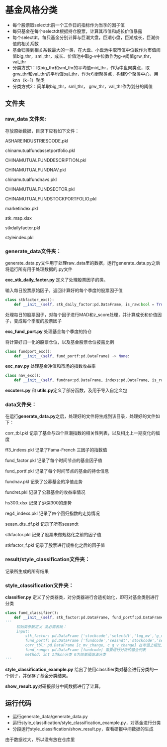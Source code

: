 # 基金风格分类

- 每个股票取selectdt前一个工作日的指标作为当季的因子值
- 每只基金在每个selectdt根据持仓股票，计算其市值和成长价值暴露
- 每个selectdt，每只基金分别计算与巨潮大盘，巨潮小盘，巨潮成长，巨潮价值的相关系数
- 基金归类到相关系数最大的一类，在大盘、小盘池中取市值中位数作为市值阈值big_thr，sml_thr，成长、价值池中取g-v中位数作为g-v阈值grw_thr，val_thr
- 分类方式1：取big_thr和sml_thr的平均值mid_thr，作为中盘聚类点，取grw_thr和val_thr的平均值bal_thr，作为均衡聚类点，构建9个聚类中心，用knn（k=1）聚类
- 分类方式2：简单取big_thr，sml_thr， grw_thr，val_thr作为划分的阈值

## 文件夹

### raw_data 文件夹:

存放原始数据，目录下应有如下文件：

ASHAREINDUSTRIESCODE.pkl

chinamutualfundassetportfolio.pkl

CHINAMUTUALFUNDDESCRIPTION.pkl

CHINAMUTUALFUNDNAV.pkl

chinamutualfundnavs.pkl

CHINAMUTUALFUNDSECTOR.pkl

CHINAMUTUALFUNDSTOCKPORTFOLIO.pkl

marketindex.pkl

stk_map.xlsx

stkdailyfactor.pkl

styleindex.pkl

### generate_data文件夹：

generate_data.py文件用于处理raw_data里的数据，运行generate_data.py之后将运行所有用于处理数据的.py文件

**exc_stk_daily_factor.py** 定义了处理股票因子的类。

输入每日股票原始因子，返回计算好的每个季度的股票因子值

```python
class stkfactor_exc():
    def __init__(self, stk_daily_factor:pd.DataFrame, is_raw:bool = True) -> None:
```

 处理每日的股票因子，对每个因子进行MAD和z_score处理，并计算成长和价值因子，变成每个季度的股票因子

**exc_fund_port.py** 处理基金每个季度的持仓

将计算好归一化的股票仓位，以及基金股票仓位披露比例

```python
class fundport_exc():
    def __init__(self, fund_portf:pd.DataFrame) -> None:
```

**exc_nav.py** 处理基金净值和市场的指数收益率



```python
class nav_exc():
    def __init__(self, fundnav:pd.DataFrame, indexs:pd.DataFrame, is_raw:bool = True) -> None:
```

**excuters.py** 和 **utils.py**定义了部分函数，及用于导入自定义包

### data文件夹：

在运行**generate_data.py**之后，处理好的文件将生成到该目录，处理好的文件如下：

corr_tbl.pkl 记录了基金与四个巨潮指数的相关性列表，以及相比上一期变化的幅度

ff3_indexs.pkl 记录了Fama-French 三因子的指数值

fund_factor.pkl 记录了每个时间节点的基金因子值

fund_portf.pkl 记录了每个时间节点的基金的持仓信息

fundnav.pkl 记录了公募基金的净值走势

fundret.pkl 记录了公募基金的收益率情况

hs300.xlsx 记录了沪深300的走势

reg4_indexs.pkl 记录了四个回归指数的走势情况

seasn_dts_df.pkl 记录了所有seasndt

stkfactor.pkl 记录了股票未做规格化之前的因子值

stkfactor_f.pkl 记录了股票进行规格化之后的因子值

### result/style_classification文件夹：

记录所生成的所有结果

### style_classification文件夹：

**classifier.py** 定义了分类器类，对分类器进行合适初始化，即可对基金类别进行分类

```python
class fund_classifier():
    def __init__(self, stk_factor:pd.DataFrame, fund_portf:pd.DataFrame, corr_tbl:pd.DataFrame, fund_range:pd.DataFrame, method:int = 0) -> None:
'''
     初始类参数定义 及必需表段：
     input:
         stk_factor: pd.DataFrame ['stockcode','selectdt','log_mv','g_v']
         fund_portf: pd.DataFrame ['fundcode','seasndt','stockcode','selectdt','proportion_adj','reveal_rate']
         corr_tbl: pd.DataFrame [c_mv_change, c_g_v_change] 在市值上相比上一期变化的趋势，在g-v上相比上一期变化的趋势
         fund_range: pd.DataFrame [fundcode] 需要进行分析的基金列表
         method: int 1为knn分类 0为简单阈值法分类
'''
```

**style_classification_example.py** 给出了使用classifier类对基金进行分类的一个例子，并保存了基金分类结果。

**show_result.py**对研报部分中间数据进行了计算。

## 运行代码

- 运行generate_data/generate_data.py
- 运行style_classification/style_classification_example.py，对基金进行分类
- 分段运行style_classification/show_result.py，查看研报中间数据的生成

由于数据过大，所以没有放在仓库里
